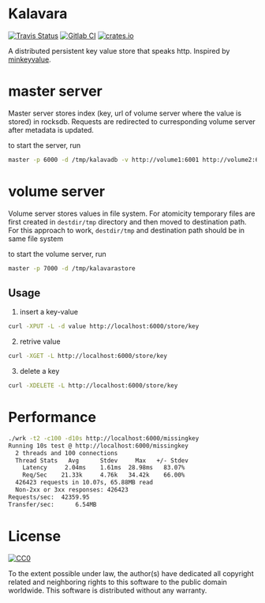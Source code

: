 # Kalavara

[![Travis Status](https://travis-ci.org/shanavas786/kalavara.svg?branch=master)](https://travis-ci.org/shanavas786/kalavara)
[![Gitlab CI](https://gitlab.com/shanavasm/kalavara/badges/master/pipeline.svg)](https://gitlab.com/shanavasm/kalavara/pipelines)
[![crates.io](https://img.shields.io/crates/v/kalavara.svg)](https://crates.io/crates/kalavara)

A distributed persistent key value store that speaks http. Inspired by
[minkeyvalue](https://github.com/geohot/minikeyvalue).


# master server

Master server stores index (key, url of volume server where the value is
stored) in rocksdb. Requests are redirected to curresponding volume server
after metadata is updated.

to start the server, run

```sh
master -p 6000 -d /tmp/kalavadb -v http://volume1:6001 http://volume2:6002
```

# volume server

Volume server stores values in file system. For atomicity temporary files are
first created in `destdir/tmp` directory and then moved to destination path.
For this approach to work, `destdir/tmp` and destination path should be in same
file system

to start the volume server, run

```sh
master -p 7000 -d /tmp/kalavarastore
```

## Usage

1. insert a key-value

```sh
curl -XPUT -L -d value http://localhost:6000/store/key
```

2. retrive value

```sh
curl -XGET -L http://localhost:6000/store/key
```

3. delete a key

```sh
curl -XDELETE -L http://localhost:6000/store/key
```

# Performance

```sh
./wrk -t2 -c100 -d10s http://localhost:6000/missingkey
Running 10s test @ http://localhost:6000/missingkey
  2 threads and 100 connections
  Thread Stats   Avg      Stdev     Max   +/- Stdev
    Latency     2.04ms    1.61ms  28.98ms   83.07%
    Req/Sec    21.33k     4.76k   34.42k    66.00%
  426423 requests in 10.07s, 65.88MB read
  Non-2xx or 3xx responses: 426423
Requests/sec:  42359.95
Transfer/sec:      6.54MB

```

# License

<p xmlns:dct="http://purl.org/dc/terms/"
  xmlns:vcard="http://www.w3.org/2001/vcard-rdf/3.0#"> <a rel="license"
  href="http://creativecommons.org/publicdomain/zero/1.0/"> <img
  src="http://i.creativecommons.org/p/zero/1.0/88x31.png" style="border-style:
  none;" alt="CC0" /> </a> <br />

To the extent possible under law, the author(s) have dedicated all copyright
related and neighboring rights to this software to the public domain worldwide.
This software is distributed without any warranty.

</p>

